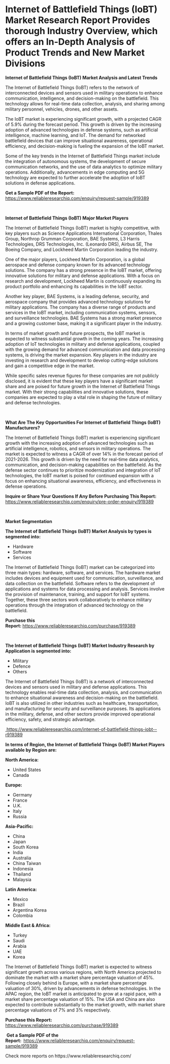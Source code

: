<p><h1>Internet of Battlefield Things (IoBT) Market Research Report Provides thorough Industry Overview, which offers an In-Depth Analysis of Product Trends and New Market Divisions</h1></p><p><strong>Internet of Battlefield Things (IoBT) Market Analysis and Latest Trends</strong></p>
<p><p>The Internet of Battlefield Things (IoBT) refers to the network of interconnected devices and sensors used in military operations to enhance communication, intelligence, and decision-making on the battlefield. This technology allows for real-time data collection, analysis, and sharing among military personnel, vehicles, drones, and other assets.</p><p>The IoBT market is experiencing significant growth, with a projected CAGR of 5.9% during the forecast period. This growth is driven by the increasing adoption of advanced technologies in defense systems, such as artificial intelligence, machine learning, and IoT. The demand for networked battlefield devices that can improve situational awareness, operational efficiency, and decision-making is fueling the expansion of the IoBT market.</p><p>Some of the key trends in the Internet of Battlefield Things market include the integration of autonomous systems, the development of secure communication networks, and the use of data analytics to optimize military operations. Additionally, advancements in edge computing and 5G technology are expected to further accelerate the adoption of IoBT solutions in defense applications.</p></p>
<p><strong>Get a Sample PDF of the Report:&nbsp;</strong> <a href="https://www.reliableresearchiq.com/enquiry/request-sample/919389">https://www.reliableresearchiq.com/enquiry/request-sample/919389</a></p>
<p>&nbsp;</p>
<p><strong>Internet of Battlefield Things (IoBT) Major Market Players</strong></p>
<p><p>The Internet of Battlefield Things (IoBT) market is highly competitive, with key players such as Science Applications International Corporation, Thales Group, Northrop Grumman Corporation, BAE Systems, L3 Harris Technologies, DRS Technologies, Inc. (Leonardo DRS), Airbus SE, The Boeing Company, and Lockheed Martin Corporation leading the industry.</p><p>One of the major players, Lockheed Martin Corporation, is a global aerospace and defense company known for its advanced technology solutions. The company has a strong presence in the IoBT market, offering innovative solutions for military and defense applications. With a focus on research and development, Lockheed Martin is continuously expanding its product portfolio and enhancing its capabilities in the IoBT sector.</p><p>Another key player, BAE Systems, is a leading defense, security, and aerospace company that provides advanced technology solutions for military applications. The company has a diverse range of products and services in the IoBT market, including communication systems, sensors, and surveillance technologies. BAE Systems has a strong market presence and a growing customer base, making it a significant player in the industry.</p><p>In terms of market growth and future prospects, the IoBT market is expected to witness substantial growth in the coming years. The increasing adoption of IoT technologies in military and defense applications, coupled with the growing demand for advanced communication and data processing systems, is driving the market expansion. Key players in the industry are investing in research and development to develop cutting-edge solutions and gain a competitive edge in the market.</p><p>While specific sales revenue figures for these companies are not publicly disclosed, it is evident that these key players have a significant market share and are poised for future growth in the Internet of Battlefield Things market. With their strong capabilities and innovative solutions, these companies are expected to play a vital role in shaping the future of military and defense technologies.</p></p>
<p>&nbsp;</p>
<p><strong>What Are The Key Opportunities For Internet of Battlefield Things (IoBT) Manufacturers?</strong></p>
<p><p>The Internet of Battlefield Things (IoBT) market is experiencing significant growth with the increasing adoption of advanced technologies such as artificial intelligence, robotics, and sensors in military operations. The market is expected to witness a CAGR of over 14% in the forecast period of 2021-2026. This growth is driven by the need for real-time data analytics, communication, and decision-making capabilities on the battlefield. As the defense sector continues to prioritize modernization and integration of IoT technologies, the IoBT market is poised for continued expansion with a focus on enhancing situational awareness, efficiency, and effectiveness in defense operations.</p></p>
<p><strong>Inquire or Share Your Questions If Any Before Purchasing This Report:</strong> <a href="https://www.reliableresearchiq.com/enquiry/pre-order-enquiry/919389">https://www.reliableresearchiq.com/enquiry/pre-order-enquiry/919389</a></p>
<p>&nbsp;</p>
<p><strong>Market Segmentation</strong></p>
<p><strong>The Internet of Battlefield Things (IoBT) Market Analysis by types is segmented into:</strong></p>
<p><ul><li>Hardware</li><li>Software</li><li>Services</li></ul></p>
<p><p>The Internet of Battlefield Things (IoBT) market can be categorized into three main types: hardware, software, and services. The hardware market includes devices and equipment used for communication, surveillance, and data collection on the battlefield. Software refers to the development of applications and systems for data processing and analysis. Services involve the provision of maintenance, training, and support for IoBT systems. Together, these three sectors work collaboratively to enhance military operations through the integration of advanced technology on the battlefield.</p></p>
<p><strong>Purchase this Report:&nbsp;</strong><a href="https://www.reliableresearchiq.com/purchase/919389">https://www.reliableresearchiq.com/purchase/919389</a></p>
<p>&nbsp;</p>
<p><strong>The Internet of Battlefield Things (IoBT) Market Industry Research by Application is segmented into:</strong></p>
<p><ul><li>Military</li><li>Defence</li><li>Others</li></ul></p>
<p><p>The Internet of Battlefield Things (IoBT) is a network of interconnected devices and sensors used in military and defense applications. This technology enables real-time data collection, analysis, and communication to enhance situational awareness and decision-making on the battlefield. IoBT is also utilized in other industries such as healthcare, transportation, and manufacturing for security and surveillance purposes. Its applications in the military, defense, and other sectors provide improved operational efficiency, safety, and strategic advantage.</p></p>
<p><a href="https://www.reliableresearchiq.com/internet-of-battlefield-things-iobt--r919389">&nbsp;https://www.reliableresearchiq.com/internet-of-battlefield-things-iobt--r919389</a></p>
<p><strong>In terms of Region, the Internet of Battlefield Things (IoBT) Market Players available by Region are:</strong></p>
<p>
    <p> <strong> North America: </strong>
        <ul>
            <li>United States</li>
            <li>Canada</li>
        </ul>
        </p> 
    <p> <strong> Europe: </strong>
        <ul>
            <li>Germany</li>
            <li>France</li>
            <li>U.K.</li>
            <li>Italy</li>
            <li>Russia</li>
        </ul>
        </p> 
    <p> <strong> Asia-Pacific: </strong>
        <ul>
            <li>China</li>
            <li>Japan</li>
            <li>South Korea</li>
            <li>India</li>
            <li>Australia</li>
            <li>China Taiwan</li>
            <li>Indonesia</li>
            <li>Thailand</li>
            <li>Malaysia</li>
        </ul>
        </p> 
    <p> <strong> Latin America: </strong>
        <ul>
            <li>Mexico</li>
            <li>Brazil</li>
            <li>Argentina Korea</li>
            <li>Colombia</li>
        </ul>
        </p> 
    <p> <strong> Middle East & Africa: </strong>
        <ul>
            <li>Turkey</li>
            <li>Saudi</li>
            <li>Arabia</li>
            <li>UAE</li>
            <li>Korea</li>
        </ul>
    </p>
    </p>
<p><p>The Internet of Battlefield Things (IoBT) market is expected to witness significant growth across various regions, with North America projected to dominate the market with a market share percentage valuation of 45%. Following closely behind is Europe, with a market share percentage valuation of 30%, driven by advancements in defense technologies. In the APAC region, the IoBT market is anticipated to grow at a rapid pace, with a market share percentage valuation of 15%. The USA and China are also expected to contribute substantially to the market growth, with market share percentage valuations of 7% and 3% respectively.</p></p>
<p><strong>Purchase this Report: </strong><a href="https://www.reliableresearchiq.com/purchase/919389">https://www.reliableresearchiq.com/purchase/919389</a></p>
<p>&nbsp;<strong>Get a Sample PDF of the Report:&nbsp;&nbsp;</strong><a href="https://www.reliableresearchiq.com/enquiry/request-sample/919389">https://www.reliableresearchiq.com/enquiry/request-sample/919389</a></p>
<p><strong></strong></p>
<p>Check more reports on https://www.reliableresearchiq.com/</p>